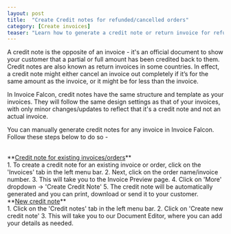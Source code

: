 ```yaml
---
layout: post
title:  "Create Credit notes for refunded/cancelled orders"
category: [Create invoices]
teaser: "Learn how to generate a credit note or return invoice for refunded/cancelled orders."
---
```


A credit note is the opposite of an invoice - it's an official document to show your customer that a partial or full amount has been credited back to them. Credit notes are also known as return invoices in some countries. In effect, a credit note might either cancel an invoice out completely if it’s for the same amount as the invoice, or it might be for less than the invoice.

In Invoice Falcon, credit notes have the same structure and template as your invoices. They will follow the same design settings as that of your invoices, with only minor changes/updates to reflect that it's a credit note and not an actual invoice.

You can manually generate credit notes for any invoice in Invoice Falcon. Follow these steps below to do so -

<br/>
**<u>Credit note for existing invoices/orders</u>**
<br/>
1. To create a credit note for an existing invoice or order, click on the 'Invoices' tab in the left menu bar.
2. Next, click on the order name/invoice number.
3. This will take you to the Invoice Preview page.
4. Click on 'More' dropdown -> 'Create Credit Note'
5. The credit note will be automatically generated and you can print, download or send it to your customer.

<br/>
**<u>New credit note</u>**
<br/>
1. Click on the 'Credit notes' tab in the left menu bar.
2. Click on 'Create new credit note'
3. This will take you to our Document Editor, where you can add your details as needed.
